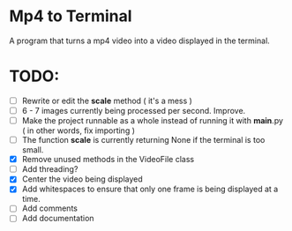 # Mp4 to Terminal

A program that turns a mp4 video into a video displayed in the terminal.

# TODO: 
- [ ] Rewrite or edit the __scale__ method ( it's a mess )
- [ ] 6 - 7 images currently being processed per second. Improve. 
- [ ] Make the project runnable as a whole instead of running it with __main__.py ( in other words, fix importing )
- [ ] The function __scale__ is currently returning None if the terminal is too small.
- [x] Remove unused methods in the VideoFile class
- [ ] Add threading?
- [x] Center the video being displayed
- [x] Add whitespaces to ensure that only one frame is being displayed at a time.
- [ ] Add comments 
- [ ] Add documentation
